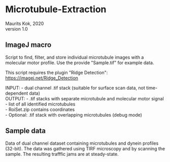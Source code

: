 # Microtubule-Extraction
 
Maurits Kok, 2020  
version 1.0

## ImageJ macro

Script to find, filter, and store individual microtubule images with a molecular motor 
profile. Use the provide "Sample.tif" for example data.

This script requires the plugin "Ridge Detection": https://imagej.net/Ridge_Detection  

INPUT: 	- dual channel .tif stack (suitable for surface scan data, not time-dependent data)    
OUTPUT: - .tif stacks with separate microtubule and molecular motor signal   
	- list of all identified microtubules  
	- RoiSet.zip contains coordinates  
	- Optional: .tif stack with overlapping microtubules (debug mode)

## Sample data
Data of dual channel dataset containing microtubules and dynein profiles (32-bit). 
The data was gathered using TIRF microscopy and by scanning the sample. 
The resulting trafffic jams are at steady-state. 
